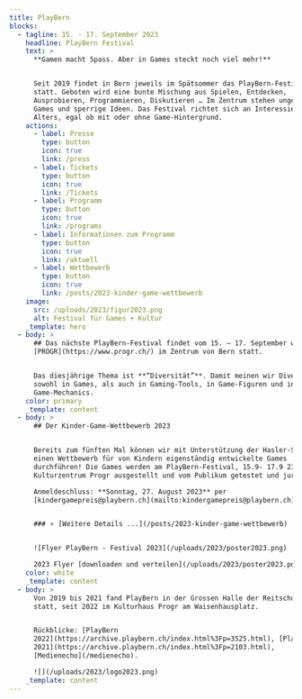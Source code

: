 ```yaml
---
title: PlayBern
blocks:
  - tagline: 15. - 17. September 2023
    headline: PlayBern Festival
    text: >
      **Gamen macht Spass. Aber in Games steckt noch viel mehr!**


      Seit 2019 findet in Bern jeweils im Spätsommer das PlayBern-Festival
      statt. Geboten wird eine bunte Mischung aus Spielen, Entdecken,
      Ausprobieren, Programmieren, Diskutieren … Im Zentrum stehen ungewöhnliche
      Games und sperrige Ideen. Das Festival richtet sich an Interessierte jeden
      Alters, egal ob mit oder ohne Game-Hintergrund.
    actions:
      - label: Presse
        type: button
        icon: true
        link: /press
      - label: Tickets
        type: button
        icon: true
        link: /Tickets
      - label: Programm
        type: button
        icon: true
        link: /programs
      - label: Informationen zum Programm
        type: button
        icon: true
        link: /aktuell
      - label: Wettbewerb
        type: button
        icon: true
        link: /posts/2023-kinder-game-wettbewerb
    image:
      src: /uploads/2023/figur2023.png
      alt: Festival für Games + Kultur
    _template: hero
  - body: >
      ## Das nächste PlayBern-Festival findet vom 15. – 17. September wieder im
      [PROGR](https://www.progr.ch/) im Zentrum von Bern statt.


      Das diesjährige Thema ist **“Diversität”**. Damit meinen wir Diversität
      sowohl in Games, als auch in Gaming-Tools, in Game-Figuren und in
      Game-Mechanics.
    color: primary
    _template: content
  - body: >
      ## Der Kinder-Game-Wettbewerb 2023


      Bereits zum fünften Mal können wir mit Unterstützung der Hasler-Stiftung
      einen Wettbewerb für von Kindern eigenständig entwickelte Games
      durchführen! Die Games werden am PlayBern-Festival, 15.9- 17.9 23 im
      Kulturzentrum Progr ausgestellt und vom Publikum getestet und juriert.

      Anmeldeschluss: **Sonntag, 27. August 2023** per
      [kindergamepreis@playbern.ch](mailto:kindergamepreis@playbern.ch)


      ### ⭐ [Weitere Details ...](/posts/2023-kinder-game-wettbewerb)


      ![Flyer PlayBern - Festival 2023](/uploads/2023/poster2023.png)

      2023 Flyer [downloaden und verteilen](/uploads/2023/poster2023.pdf "PDF")
    color: white
    _template: content
  - body: >
      Von 2019 bis 2021 fand PlayBern in der Grossen Halle der Reitschule Bern
      statt, seit 2022 im Kulturhaus Progr am Waisenhausplatz.


      Rückblicke: [PlayBern
      2022](https://archive.playbern.ch/index.html%3Fp=3525.html), [PlayBern
      2021](https://archive.playbern.ch/index.html%3Fp=2103.html),
      [Medienecho](/medienecho).

      ![](/uploads/2023/logo2023.png)
    _template: content
---
```




















































